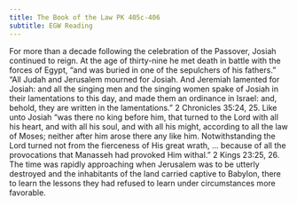 ```yaml
---
title: The Book of the Law PK 405c-406
subtitle: EGW Reading
---
```


For more than a decade following the celebration of the Passover, Josiah continued to reign. At the age of thirty-nine he met death in battle with the forces of Egypt, “and was buried in one of the sepulchers of his fathers.” “All Judah and Jerusalem mourned for Josiah. And Jeremiah lamented for Josiah: and all the singing men and the singing women spake of Josiah in their lamentations to this day, and made them an ordinance in Israel: and, behold, they are written in the lamentations.” 2 Chronicles 35:24, 25. Like unto Josiah “was there no king before him, that turned to the Lord with all his heart, and with all his soul, and with all his might, according to all the law of Moses; neither after him arose there any like him. Notwithstanding the Lord turned not from the fierceness of His great wrath, ... because of all the provocations that Manasseh had provoked Him withal.” 2 Kings 23:25, 26. The time was rapidly approaching when Jerusalem was to be utterly destroyed and the inhabitants of the land carried captive to Babylon, there to learn the lessons they had refused to learn under circumstances more favorable.
